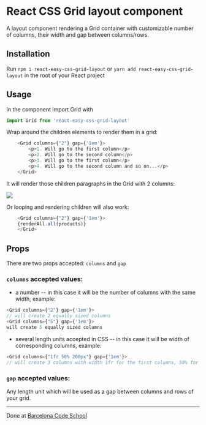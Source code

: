 # React CSS Grid layout component 

A layout component rendering a Grid container with customizable number of columns, their width and gap between columns/rows.

## Installation

Run `npm i react-easy-css-grid-layout` or `yarn add react-easy-css-grid-layout` in the root of your React project

## Usage

In the component import Grid with 

```js
import Grid from 'react-easy-css-grid-layout'
```

Wrap around the children elements to render them in a grid:

```js
    <Grid columns={"2"} gap={'1em'}>
		<p>1. Will go to the first column</p>
		<p>2. Will go to the second column</p>
		<p>3. Will go to the first column</p>
		<p>4. Will go to the second column and so on...</p>
    </Grid>
```

It will render those children paragraphs in the Grid with 2 columns:

<img src='http://barcelonacodeschool.com/files/pics/exampleOutput.png' />

Or looping and rendering children will also work:

```js
    <Grid columns={"2"} gap={'1em'}>
    {renderAll.all(products)}
    </Grid>
```

## Props

There are two props accepted: `columns` and `gap`

### `columns` accepted values: 

* a number -- in this case it will be the number of columns with the same width, example:

```js
<Grid columns={"2"} gap={'1em'}>
// will create 2 equally sized columns
<Grid columns={"5"} gap={'1em'}>
will create 5 equally sized columns
```

* several length units accepted in CSS -- in this case it will be width of corresponding columns, example:

```js
<Grid columns={"1fr 50% 200px"} gap={'1em'}>
// will create 3 columns with width 1fr for the first columns, 50% for the second column and 200px for the third column
```

### `gap` accepted values:

Any length unit which will be used as a gap between columns and rows of your grid.

---

Done at <a href='https://barcelonacodeschool.com'>Barcelona Code School</a>